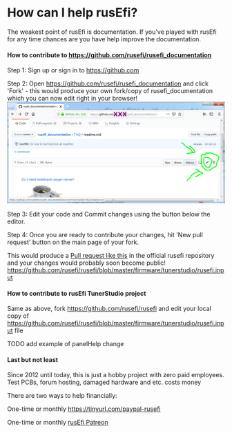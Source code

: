 
# How can I help rusEfi?

The weakest point of rusEfi is documentation. If you've played with rusEfi for any time chances are you have help improve the documentation.

#### How to contribute to https://github.com/rusefi/rusefi_documentation

Step 1: Sign up or sign in to https://github.com

Step 2: Open https://github.com/rusefi/rusefi_documentation and click 'Fork' - this would produce your own fork/copy of rusefi_documentation which you can now edit right in your browser!
![editor](github_online_editor.png)  

Step 3: Edit your code and Commit changes using the button below the editor.

Step 4: Once you are ready to contribute your changes, hit 'New pull request' button on the main page of your fork.

This would produce a [Pull request like this](https://github.com/rusefi/rusefi_documentation/pull/3) in the official rusefi repository and your changes would probably soon become public!   
https://github.com/rusefi/rusefi/blob/master/firmware/tunerstudio/rusefi.input


#### How to contribute to rusEfi TunerStudio project


Same as above, fork https://github.com/rusefi/rusefi and edit your local copy of
https://github.com/rusefi/rusefi/blob/master/firmware/tunerstudio/rusefi.input file

TODO add example of panelHelp change 



#### Last but not least

Since 2012 until today, this is just a hobby project with zero paid employees. Test PCBs, forum hosting,
damaged hardware and etc. costs money

There are two ways to help financially: 

One-time or monthly https://tinyurl.com/paypal-rusefi  

One-time or monthly [rusEfi Patreon](https://www.patreon.com/rusefi)   
